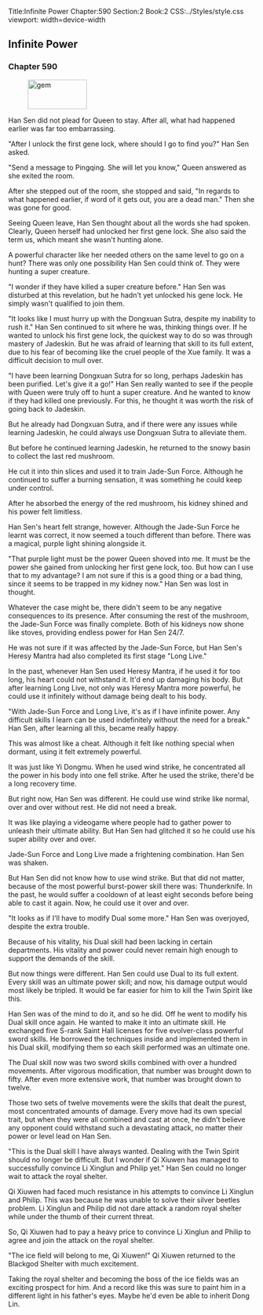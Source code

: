Title:Infinite Power 
Chapter:590 
Section:2 
Book:2 
CSS:../Styles/style.css 
viewport: width=device-width
  
## Infinite Power
### Chapter 590 
<figure>
	<img src="../Images/gem.gif" alt="gem" id="gem" width="120" height="60" />
</figure>
  

  
  Han Sen did not plead for Queen to stay. After all, what had happened earlier was far too embarrassing.

"After I unlock the first gene lock, where should I go to find you?" Han Sen asked.

"Send a message to Pingqing. She will let you know," Queen answered as she exited the room.

After she stepped out of the room, she stopped and said, "In regards to what happened earlier, if word of it gets out, you are a dead man." Then she was gone for good.

Seeing Queen leave, Han Sen thought about all the words she had spoken. Clearly, Queen herself had unlocked her first gene lock. She also said the term us, which meant she wasn't hunting alone.

A powerful character like her needed others on the same level to go on a hunt? There was only one possibility Han Sen could think of. They were hunting a super creature.

"I wonder if they have killed a super creature before." Han Sen was disturbed at this revelation, but he hadn't yet unlocked his gene lock. He simply wasn't qualified to join them.

"It looks like I must hurry up with the Dongxuan Sutra, despite my inability to rush it." Han Sen continued to sit where he was, thinking things over. If he wanted to unlock his first gene lock, the quickest way to do so was through mastery of Jadeskin. But he was afraid of learning that skill to its full extent, due to his fear of becoming like the cruel people of the Xue family. It was a difficult decision to mull over.

"I have been learning Dongxuan Sutra for so long, perhaps Jadeskin has been purified. Let's give it a go!" Han Sen really wanted to see if the people with Queen were truly off to hunt a super creature. And he wanted to know if they had killed one previously. For this, he thought it was worth the risk of going back to Jadeskin.

But he already had Dongxuan Sutra, and if there were any issues while learning Jadeskin, he could always use Dongxuan Sutra to alleviate them.

But before he continued learning Jadeskin, he returned to the snowy basin to collect the last red mushroom.

He cut it into thin slices and used it to train Jade-Sun Force. Although he continued to suffer a burning sensation, it was something he could keep under control.

After he absorbed the energy of the red mushroom, his kidney shined and his power felt limitless.

Han Sen's heart felt strange, however. Although the Jade-Sun Force he learnt was correct, it now seemed a touch different than before. There was a magical, purple light shining alongside it.

"That purple light must be the power Queen shoved into me. It must be the power she gained from unlocking her first gene lock, too. But how can I use that to my advantage? I am not sure if this is a good thing or a bad thing, since it seems to be trapped in my kidney now." Han Sen was lost in thought.

Whatever the case might be, there didn't seem to be any negative consequences to its presence. After consuming the rest of the mushroom, the Jade-Sun Force was finally complete. Both of his kidneys now shone like stoves, providing endless power for Han Sen 24/7.

He was not sure if it was affected by the Jade-Sun Force, but Han Sen's Heresy Mantra had also completed its first stage "Long Live."

In the past, whenever Han Sen used Heresy Mantra, if he used it for too long, his heart could not withstand it. It'd end up damaging his body. But after learning Long Live, not only was Heresy Mantra more powerful, he could use it infinitely without damage being dealt to his body.

"With Jade-Sun Force and Long Live, it's as if I have infinite power. Any difficult skills I learn can be used indefinitely without the need for a break." Han Sen, after learning all this, became really happy.

This was almost like a cheat. Although it felt like nothing special when dormant, using it felt extremely powerful.

It was just like Yi Dongmu. When he used wind strike, he concentrated all the power in his body into one fell strike. After he used the strike, there'd be a long recovery time.

But right now, Han Sen was different. He could use wind strike like normal, over and over without rest. He did not need a break.

It was like playing a videogame where people had to gather power to unleash their ultimate ability. But Han Sen had glitched it so he could use his super ability over and over.

Jade-Sun Force and Long Live made a frightening combination. Han Sen was shaken.

But Han Sen did not know how to use wind strike. But that did not matter, because of the most powerful burst-power skill there was: Thunderknife. In the past, he would suffer a cooldown of at least eight seconds before being able to cast it again. Now, he could use it over and over.

"It looks as if I'll have to modify Dual some more." Han Sen was overjoyed, despite the extra trouble.

Because of his vitality, his Dual skill had been lacking in certain departments. His vitality and power could never remain high enough to support the demands of the skill.

But now things were different. Han Sen could use Dual to its full extent. Every skill was an ultimate power skill; and now, his damage output would most likely be tripled. It would be far easier for him to kill the Twin Spirit like this.

Han Sen was of the mind to do it, and so he did. Off he went to modify his Dual skill once again. He wanted to make it into an ultimate skill. He exchanged five S-rank Saint Hall licenses for five evolver-class powerful sword skills. He borrowed the techniques inside and implemented them in his Dual skill, modifying them so each skill performed was an ultimate one.

The Dual skill now was two sword skills combined with over a hundred movements. After vigorous modification, that number was brought down to fifty. After even more extensive work, that number was brought down to twelve.

Those two sets of twelve movements were the skills that dealt the purest, most concentrated amounts of damage. Every move had its own special trait, but when they were all combined and cast at once, he didn't believe any opponent could withstand such a devastating attack, no matter their power or level lead on Han Sen.

"This is the Dual skill I have always wanted. Dealing with the Twin Spirit should no longer be difficult. But I wonder if Qi Xiuwen has managed to successfully convince Li Xinglun and Philip yet." Han Sen could no longer wait to attack the royal shelter.

Qi Xiuwen had faced much resistance in his attempts to convince Li Xinglun and Philip. This was because he was unable to solve their silver beetles problem. Li Xinglun and Philip did not dare attack a random royal shelter while under the thumb of their current threat.

So, Qi Xiuwen had to pay a heavy price to convince Li Xinglun and Philip to agree and join the attack on the royal shelter.

"The ice field will belong to me, Qi Xiuwen!" Qi Xiuwen returned to the Blackgod Shelter with much excitement.

Taking the royal shelter and becoming the boss of the ice fields was an exciting prospect for him. And a record like this was sure to paint him in a different light in his father's eyes. Maybe he'd even be able to inherit Dong Lin.
